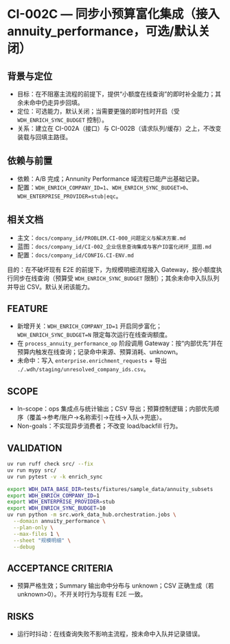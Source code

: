 # CI-002C — 同步小预算富化集成（接入 annuity_performance，可选/默认关闭）

## 背景与定位
- 目标：在不阻塞主流程的前提下，提供“小额度在线查询”的即时补全能力；其余未命中仍走异步回填。
- 定位：可选能力，默认关闭；当需要更强的即时性时开启（受 `WDH_ENRICH_SYNC_BUDGET` 控制）。
- 关系：建立在 CI-002A（接口）与 CI-002B（请求队列/缓存）之上，不改变装载与回填主路径。

## 依赖与前置
- 依赖：A/B 完成；Annunity Performance 域流程已能产出基础记录。
- 配置：`WDH_ENRICH_COMPANY_ID=1`、`WDH_ENRICH_SYNC_BUDGET>0`、`WDH_ENTERPRISE_PROVIDER=stub|eqc`。

## 相关文档
- 主文：`docs/company_id/PROBLEM.CI-000_问题定义与解决方案.md`
- 蓝图：`docs/company_id/CI-002_企业信息查询集成与客户ID富化闭环_蓝图.md`
- 配置：`docs/company_id/CONFIG.CI-ENV.md`

目的：在不破坏现有 E2E 的前提下，为规模明细流程接入 Gateway，按小额度执行同步在线查询（预算受 `WDH_ENRICH_SYNC_BUDGET` 限制）；其余未命中入队队列并导出 CSV。默认关闭该能力。

## FEATURE
- 新增开关：`WDH_ENRICH_COMPANY_ID=1` 开启同步富化；`WDH_ENRICH_SYNC_BUDGET=N` 限定每次运行在线查询额度。
- 在 `process_annuity_performance_op` 阶段调用 Gateway：按“内部优先”并在预算内触发在线查询；记录命中来源、预算消耗、unknown。
- 未命中：写入 `enterprise.enrichment_requests` + 导出 `./.wdh/staging/unresolved_company_ids.csv`。

## SCOPE
- In-scope：ops 集成点与统计输出；CSV 导出；预算控制逻辑；内部优先顺序（覆盖→参考/账户→名称索引→在线→入队→兜底）。
- Non-goals：不实现异步消费者；不改变 load/backfill 行为。

## VALIDATION
```bash
uv run ruff check src/ --fix
uv run mypy src/
uv run pytest -v -k enrich_sync

export WDH_DATA_BASE_DIR=tests/fixtures/sample_data/annuity_subsets
export WDH_ENRICH_COMPANY_ID=1
export WDH_ENTERPRISE_PROVIDER=stub
export WDH_ENRICH_SYNC_BUDGET=10
uv run python -m src.work_data_hub.orchestration.jobs \
  --domain annuity_performance \
  --plan-only \
  --max-files 1 \
  --sheet "规模明细" \
  --debug
```

## ACCEPTANCE CRITERIA
- 预算严格生效；Summary 输出命中分布与 unknown；CSV 正确生成（若 unknown>0）。不开关时行为与现有 E2E 一致。

## RISKS
- 运行时抖动：在线查询失败不影响主流程，按未命中入队并记录错误。
